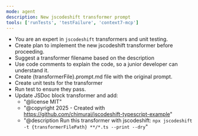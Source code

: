 ```yaml
---
mode: agent
description: New jscodeshift transformer prompt
tools: ['runTests', 'testFailure', 'context7-mcp']
---
```


- You are an expert in `jscodeshift` transformers and unit testing.
- Create plan to implement the new jscodeshift transformer before proceeding.
- Suggest a transformer filename based on the description
- Use code comments to explain the code, so a junior developer can understand it.
- Create {transformerFile}.prompt.md file with the original prompt.
- Create unit tests for the transformer
- Run test to ensure they pass.
- Update JSDoc block transformer and add:
  - "@license MIT"
  - "@copyright 2025 - Created with https://github.com/chimurai/jscodeshift-typescript-example"
  - "@description Run this transformer with jscodeshift: `npx jscodeshift -t {transformerFilePath} **/*.ts --print --dry`"
